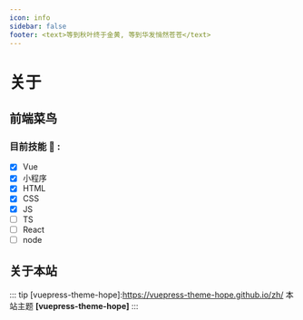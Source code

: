 ```yaml
---
icon: info
sidebar: false
footer: <text>等到秋叶终于金黄, 等到华发悄然苍苍</text>
---
```


# 关于
## 前端菜鸟 
### 目前技能 :muscle: : 
- [x] Vue 
- [x] 小程序
- [x] HTML
- [x] CSS
- [x] JS
- [ ] TS
- [ ] React
- [ ] node
 
## 关于本站
::: tip
[vuepress-theme-hope]:https://vuepress-theme-hope.github.io/zh/
本站主题 **[vuepress-theme-hope]**
:::
